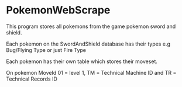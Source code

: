 # PokemonWebScrape
This program stores all pokemons from the game pokemon sword and shield.

Each pokemon on the SwordAndShield database has their types e.g Bug/Flying Type or just Fire Type

Each pokemon has their own table which stores their moveset.

On pokemon MoveId 01 = level 1, TM = Technical Machine ID and TR = Technical Records ID
